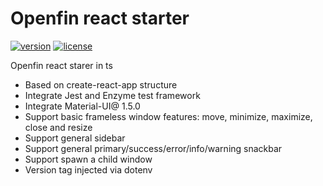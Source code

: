 # Openfin react starter
[![version][version-badge]][CHANGELOG] [![license][license-badge]][LICENSE]

Openfin react starer in ts

* Based on create-react-app structure
* Integrate Jest and Enzyme test framework
* Integrate Material-UI@ 1.5.0
* Support basic frameless window features: move, minimize, maximize, close and resize
* Support general sidebar
* Support general primary/success/error/info/warning snackbar
* Support spawn a child window
* Version tag injected via dotenv

[LICENSE]: ./LICENSE.md
[CHANGELOG]: ./CHANGELOG.md

[version-badge]: https://img.shields.io/badge/version-0.10.5-blue.svg
[license-badge]: https://img.shields.io/badge/license-MIT-blue.svg